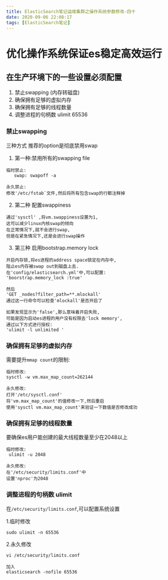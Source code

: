 ```yaml
---
title: ElasticSearch笔记运维集群之操作系统参数修改-四十
date: 2020-09-06 22:08:17
tags: [ElasticSearch笔记]
---
```


# 优化操作系统保证es稳定高效运行

## 在生产环境下的一些设置必须配置
1. 禁止swapping (内存转磁盘)
2. 确保拥有足够的虚拟内存
3. 确保拥有足够的线程数量
4. 调整进程的句柄数 ulimit 65536

<!--more-->

### 禁止swapping
三种方式
推荐的option是彻底禁用swap

1. 第一种:禁用所有的swapping file
```
临时禁止: 
   swap: swapoff -a
   
永久禁止:
修改'/etc/fstab`文件,然后将所有包含swap的行都注释掉

```
2. 第二种 配置swappiness
```
通过'sysctl' ,将vm.swappiness设置为1,
这可以减少linux内核swap的倾向
在正常情况下,就不会进行swap,
但是在紧急情况下,还是会进行swap操作
```

3. 第三种 启用bootstrap.memory lock
```
开启内存锁,将es进程的address space锁定在内存中,
阻止es内存被swap out到磁盘上去.
在'config/elasticsearch.yml'中,可以配置:
'boorstrap.memory_lock :true'

然后
'GET _nodes?filter_path=**.mlockall'
通过这一行命令可以检查'mlockall'是否开启了

如果发现显示为'false',那么意味着开启失败,
可能是因为启动es进程的用户没有权限去'lock memory',
通过以下方式进行授权:
'ulimit -l unlimited '
```



### 确保拥有足够的虚拟内存
需要提升`mmap count`的限制:  
```
临时修改:
sysctl -w vm.max_map_count=262144

永久修改:
打开'/etc/sysctl.conf'
将'vm.max_map_count'的值修改一下,然后重启
使用'sysctl vm.max_map_count'来验证一下数值是否修改成功
```




### 确保拥有足够的线程数量
要确保es用户能创建的最大线程数量至少在2048以上
```
临时修改:
 ulimit -u 2048

永久修改:
在'/etc/security/limits.conf'中
设置'nproc'为2048
```



### 调整进程的句柄数 ulimit
在`/etc/security/limits.conf`,可以配置系统设置

1.临时修改
```
sudo ulimit -n 65536
```
2.永久修改
```
vi /etc/security/limits.conf

加入
elasticsearch -nofile 65536

```